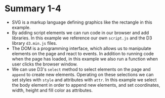 # Summary 1-4

- SVG is a markup language defining graphics like the rectangle in this example.
- By adding script elements we can run code in our browser and add libraries. In this example we reference our own `script.js` and the D3 library `d3.min.js` files.
- The DOM is a programming interface, which allows us to manipulate elements on the page and react to events. In addition to running code when the page has loaded, in this example we also run a function when user clicks the browser window.
- We can use D3's `select` method to select elements on the page and `append` to create new elements. Operating on these selections we can set styles with `style` and attributes with `attr`. In this example we select the body element in order to append new elements, and set coordinates, width, height and fill color as attributes.